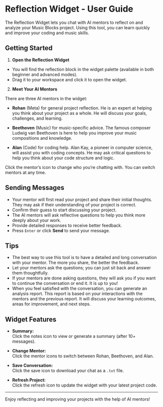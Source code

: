 # Reflection Widget - User Guide

The Reflection Widget lets you chat with AI mentors to reflect on and analyze your Music Blocks project. Using this tool, you can learn quickly and improve your coding and music skills.

## Getting Started

1. **Open the Reflection Widget**  
  - You will find the reflection block in the widget palette (available in both beginner and advanced modes).
  - Drag it to your workspace and click it to open the widget.

2. **Meet Your AI Mentors**  

  There are three AI mentors in the widget:
  - **Rohan** (Meta) for general project reflection. He is an expert at helping you think about your project as a whole. He will discuss your goals, challenges, and learning.

  - **Beethoven** (Music) for music-specific advice. The famous composer Ludwig van Beethoven is here to help you improve your music compositions and knowledge.

  - **Alan** (Code) for coding help. Alan Kay, a pioneer in computer science, will assist you with coding concepts. He may ask critical questions to help you think about your code structure and logic.

  Click the mentor’s icon to change who you’re chatting with. You can switch mentors at any time.

## Sending Messages

- Your mentor will first read your project and share their initial thoughts. They may ask if their understanding of your project is correct.
- Confirm their guess to start discussing your project.
- The AI mentors will ask reflective questions to help you think more deeply about your work.
- Provide detailed responses to receive better feedback.
- Press `Enter` or click **Send** to send your message.

## Tips

- The best way to use this tool is to have a detailed and long conversation with your mentor. The more you share, the better the feedback.
- Let your mentors ask the questions; you can just sit back and answer them thoughtfully.
- If your mentors are done asking questions, they will ask you if you want to continue the conversation or end it. It is up to you!
- When you feel satisfied with the conversation, you can generate an analysis report. This report is based on your interactions with the mentors and the previous report. It will discuss your learning outcomes, areas for improvement, and next steps.

## Widget Features

- **Summary:**  
  Click the notes icon to view or generate a summary (after 10+ messages).

- **Change Mentor:**  
  Click the mentor icons to switch between Rohan, Beethoven, and Alan.

- **Save Conversation:**  
  Click the save icon to download your chat as a `.txt` file.

- **Refresh Project:**  
  Click the refresh icon to update the widget with your latest project code.

---

Enjoy reflecting and improving your projects with the help of AI mentors!